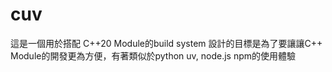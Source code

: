 # cuv

這是一個用於搭配 C++20 Module的build system
設計的目標是為了要讓讓C++ Module的開發更為方便，有著類似於python uv, node.js npm的使用體驗


